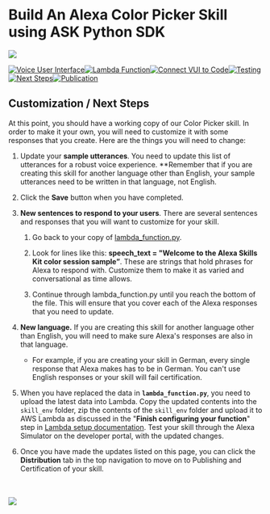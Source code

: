 # Build An Alexa Color Picker Skill using ASK Python SDK
<img src="https://m.media-amazon.com/images/G/01/mobile-apps/dex/alexa/alexa-skills-kit/tutorials/quiz-game/header._TTH_.png" />

[![Voice User Interface](https://m.media-amazon.com/images/G/01/mobile-apps/dex/alexa/alexa-skills-kit/tutorials/navigation/1-locked._TTH_.png)](./1-voice-user-interface.md)[![Lambda Function](https://m.media-amazon.com/images/G/01/mobile-apps/dex/alexa/alexa-skills-kit/tutorials/navigation/2-locked._TTH_.png)](./2-lambda-function.md)[![Connect VUI to Code](https://m.media-amazon.com/images/G/01/mobile-apps/dex/alexa/alexa-skills-kit/tutorials/navigation/3-locked._TTH_.png)](./3-connect-vui-to-code.md)[![Testing](https://m.media-amazon.com/images/G/01/mobile-apps/dex/alexa/alexa-skills-kit/tutorials/navigation/4-locked._TTH_.png)](./4-testing.md)[![Next Steps](https://m.media-amazon.com/images/G/01/mobile-apps/dex/alexa/alexa-skills-kit/tutorials/navigation/5-on._TTH_.png)](./5-customization.md)[![Publication](https://m.media-amazon.com/images/G/01/mobile-apps/dex/alexa/alexa-skills-kit/tutorials/navigation/6-off._TTH_.png)](./6-publication.md)

## Customization / Next Steps

At this point, you should have a working copy of our Color Picker skill.  In order to make it your own, you will need to customize it with some responses that you create.  Here are the things you will need to change:

1.  Update your **sample utterances**. You need to update this list of utterances for a robust voice experience. **Remember that if you are creating this skill for another language other than English, your sample utterances need to be written in that language, not English.

  1. Click the **Save** button when you have completed.

3.  **New sentences to respond to your users**. There are several sentences and responses that you will want to customize for your skill.

    1.  Go back to your copy of [lambda_function.py](../lambda/py/lambda_function.py).

    2.  Look for lines like this: **speech_text = "Welcome to the Alexa Skills Kit color session sample”**. These are strings that hold phrases for Alexa to respond with.  Customize them to make it as varied and conversational as time allows.

    3.  Continue through lambda_function.py until you reach the bottom of the file.  This will ensure that you cover each of the Alexa responses that you need to update.

4.  **New language.** If you are creating this skill for another language other than English, you will need to make sure Alexa's responses are also in that language.

    *  For example, if you are creating your skill in German, every single response that Alexa makes has to be in German.  You can't use English responses or your skill will fail certification.

5.  When you have replaced the data in **`lambda_function.py`**, you need to upload the latest data into Lambda.  Copy the updated contents into the ``skill_env`` folder, zip the contents of the ``skill_env`` folder and upload it to AWS Lambda as discussed in the "**Finish configuring your function**" step in [Lambda setup documentation](./2-lambda-function.md). Test your skill through the Alexa Simulator on the developer portal, with the updated changes.    

6.  Once you have made the updates listed on this page, you can click the **Distribution** tab in the top navigation to move on to Publishing and Certification of your skill.

<br/><br/>
<a href="./6-publication.md"><img src="https://m.media-amazon.com/images/G/01/mobile-apps/dex/alexa/alexa-skills-kit/tutorials/general/buttons/button_next_publication._TTH_.png" /></a>
